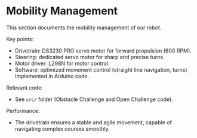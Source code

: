 # Mobility Management

This section documents the mobility management of our robot.

Key points:

- Drivetrain: DS3230 PRO servo motor for forward propulsion (600 RPM).
- Steering: dedicated servo motor for sharp and precise turns.
- Motor driver: L298N for motor control.
- Software: optimized movement control (straight line navigation, turns) implemented in Arduino code.

Relevant code:
- See `src/` folder (Obstacle Challenge and Open Challenge code).

Performance:
- The drivetrain ensures a stable and agile movement, capable of navigating complex courses smoothly.

